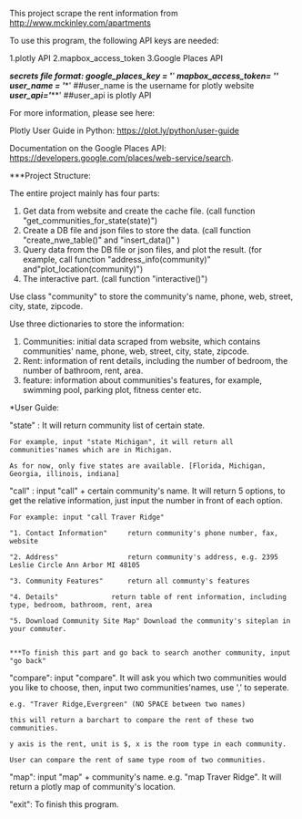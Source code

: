 This project scrape the rent information from http://www.mckinley.com/apartments


To use this program, the following API keys are needed:

1.plotly API
2.mapbox_access_token
3.Google Places API


***secrets file format:
	***google_places_key = '*******'
	***mapbox_access_token= '*******'
	***user_name = '*******'  ##user_name is the username for plotly website
	***user_api='*****'       ##user_api is plotly API



For more information, please see here:

Plotly User Guide in Python:   https://plot.ly/python/user-guide

Documentation on the Google Places API: https://developers.google.com/places/web-service/search. 


***Project Structure:

The entire project mainly has four parts:

1. Get data from website and create the cache file. (call function "get_communities_for_state(state)")
2. Create a DB file and json files to store the data. (call function "create_nwe_table()" and "insert_data()" )
3. Query data from the DB file or json files, and plot the result. (for example, call function "address_info(community)" and"plot_location(community)")
4. The interactive part. (call function "interactive()")


Use class "community" to store the community's name, phone, web, street, city, state, zipcode.

Use three dictionaries to store the information:

1. Communities: initial data scraped from website, which contains communities' name, phone, web, street, city, state, zipcode.
2. Rent: information of rent details, including the number of bedroom, the number of bathroom, rent, area.
3. feature: information about communities's features, for example, swimming pool, parking plot, fitness center etc.


*User Guide:

"state" : It will return community list of certain state.
 
	For example, input "state Michigan", it will return all communities'names which are in Michigan.

	As for now, only five states are available. [Florida, Michigan, Georgia, illinois, indiana]

"call" : input "call" + certain community's name. It will return 5 options, to get the relative information,
	just input the number in front of each option.

	For example: input "call Traver Ridge"

	"1. Contact Information"  	 return community's phone number, fax, website

	"2. Address"              	 return community's address, e.g. 2395 Leslie Circle Ann Arbor MI 48105

	"3. Community Features"	  	 return all communty's features

	"4. Details"		  	 return table of rent information, including type, bedroom, bathroom, rent, area

	"5. Download Community Site Map" Download the community's siteplan in your commuter.


	***To finish this part and go back to search another community, input "go back"


"compare": input "compare". It will ask you which two communities would you like to choose, then, input two communities'names, use ',' to seperate. 

	e.g. "Traver Ridge,Evergreen" (NO SPACE between two names)

	this will return a barchart to compare the rent of these two communities.

	y axis is the rent, unit is $, x is the room type in each community. 

	User can compare the rent of same type room of two communities. 


"map":	input "map" + community's name.
	 e.g. "map Traver Ridge". It will return a plotly map of community's location.


"exit": To finish this program.
